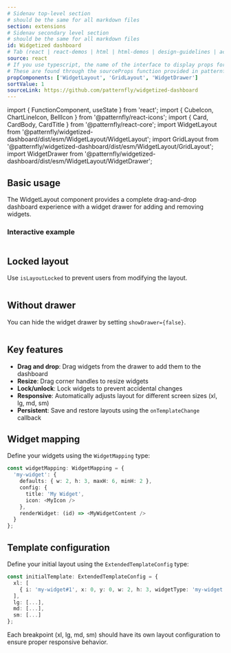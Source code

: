 ```yaml
---
# Sidenav top-level section
# should be the same for all markdown files
section: extensions
# Sidenav secondary level section
# should be the same for all markdown files
id: Widgetized dashboard
# Tab (react | react-demos | html | html-demos | design-guidelines | accessibility)
source: react
# If you use typescript, the name of the interface to display props for
# These are found through the sourceProps function provided in patternfly-docs.source.js
propComponents: ['WidgetLayout', 'GridLayout', 'WidgetDrawer']
sortValue: 1
sourceLink: https://github.com/patternfly/widgetized-dashboard
--- 
```


import { FunctionComponent, useState } from 'react';
import { CubeIcon, ChartLineIcon, BellIcon } from '@patternfly/react-icons';
import { Card, CardBody, CardTitle } from '@patternfly/react-core';
import WidgetLayout from '@patternfly/widgetized-dashboard/dist/esm/WidgetLayout/WidgetLayout';
import GridLayout from '@patternfly/widgetized-dashboard/dist/esm/WidgetLayout/GridLayout';
import WidgetDrawer from '@patternfly/widgetized-dashboard/dist/esm/WidgetLayout/WidgetDrawer';

## Basic usage

The WidgetLayout component provides a complete drag-and-drop dashboard experience with a widget drawer for adding and removing widgets.

### Interactive example

```js file="./BasicExample.tsx"

```

## Locked layout

Use `isLayoutLocked` to prevent users from modifying the layout.

```js file="./LockedLayoutExample.tsx"

```

## Without drawer

You can hide the widget drawer by setting `showDrawer={false}`.

```js file="./WithoutDrawerExample.tsx"

```

## Key features

- **Drag and drop**: Drag widgets from the drawer to add them to the dashboard
- **Resize**: Drag corner handles to resize widgets
- **Lock/unlock**: Lock widgets to prevent accidental changes
- **Responsive**: Automatically adjusts layout for different screen sizes (xl, lg, md, sm)
- **Persistent**: Save and restore layouts using the `onTemplateChange` callback

## Widget mapping

Define your widgets using the `WidgetMapping` type:

```typescript
const widgetMapping: WidgetMapping = {
  'my-widget': {
    defaults: { w: 2, h: 3, maxH: 6, minH: 2 },
    config: {
      title: 'My Widget',
      icon: <MyIcon />
    },
    renderWidget: (id) => <MyWidgetContent />
  }
};
```

## Template configuration

Define your initial layout using the `ExtendedTemplateConfig` type:

```typescript
const initialTemplate: ExtendedTemplateConfig = {
  xl: [
    { i: 'my-widget#1', x: 0, y: 0, w: 2, h: 3, widgetType: 'my-widget', title: 'My Widget' }
  ],
  lg: [...],
  md: [...],
  sm: [...]
};
```

Each breakpoint (xl, lg, md, sm) should have its own layout configuration to ensure proper responsive behavior.
